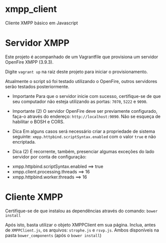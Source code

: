xmpp_client
===========

Cliente XMPP básico em Javascript


# Servidor XMPP
Este projeto é acompanhado de um Vagrantfile que provisiona
um servidor OpenFire XMPP (3.9.3).

Digite `vagrant up` na raiz deste projeto para iniciar o provisionamento.

Atualmente o script só foi testado utilizando o OpenFire, outros
servidores serão testados posteriormente.

* Importante
Para que o servidor inicie com sucesso, certifique-se de que seu computador
não esteja utilizando as portas: `7070`, `5222` e `9090`.

* Importante (2)
O servidor OpenFire deve ser previamente configurado, faça-o através
do endereço: `http://localhost:9090`. Não se esqueça de habilitar o BOSH e CORS.

* Dica
Em alguns casos será necessário criar a propriedade de sistema seguinte:
`xmpp.httpbind.scriptSyntax.enabled` com o valor `true` e não encriptada.

* Dica (2)
É recorrente, também, presenciar algumas exceções do lado servidor por conta de
configuração:
- xmpp.httpbind.scriptSyntax.enabled ==> true
- xmpp.client.processing.threads ==> 16
- xmpp.httpbind.worker.threads ==> 16

# Cliente XMPP
Certifique-se de que instalou as dependências através do comando: `bower install`

Após isto, basta utilizar o objeto XMPPClient em sua página.
Inclua, antes de `XMPPClient.js`, os arquivos: `strophe.js` e `rsvp.js`. Ambos
disponíveis na pasta `bower_components` (após o `bower install`)
